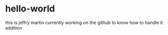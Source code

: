 # hello-world
this is jeffry martin currently working on the github to know how to handle it
addition
<?php
?>
